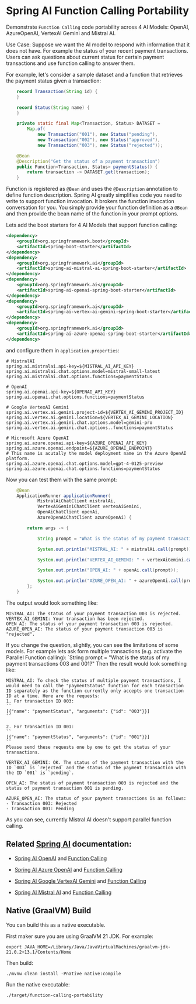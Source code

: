 # Spring AI Function Calling Portability

Demonstrate `Function Calling` code portability across 4 AI Models: OpenAI, AzureOpenAI, VertexAI Gemini and Mistral AI.

Use Case: Suppose we want the AI model to respond with information that it does not have.
For example the status of your recent payment transactions.
Users can ask questions about current status for certain payment transactions and use function calling to answer them.

For example, let's consider a sample dataset and a function that retrieves the payment status given a transaction:

```java
	record Transaction(String id) {
	}

	record Status(String name) {
	}

	private static final Map<Transaction, Status> DATASET =
		Map.of(
			new Transaction("001"), new Status("pending"),
			new Transaction("002"), new Status("approved"),
			new Transaction("003"), new Status("rejected"));

	@Bean
	@Description("Get the status of a payment transaction")
	public Function<Transaction, Status> paymentStatus() {
		return transaction -> DATASET.get(transaction);
	}
```

Function is registered as `@Bean` and uses the `@Description` annotation to define function description.
Spring AI greatly simplifies code you need to write to support function invocation.
It brokers the function invocation conversation for you.
You simply provide your function definition as a `@Bean` and then provide the bean name of the function in your prompt options.

Lets add the boot starters for 4 AI Models that support function calling:

```xml
<dependency>
	<groupId>org.springframework.boot</groupId>
	<artifactId>spring-boot-starter</artifactId>
</dependency>
<dependency>
	<groupId>org.springframework.ai</groupId>
	<artifactId>spring-ai-mistral-ai-spring-boot-starter</artifactId>
</dependency>
<dependency>
	<groupId>org.springframework.ai</groupId>
	<artifactId>spring-ai-openai-spring-boot-starter</artifactId>
</dependency>
<dependency>
	<groupId>org.springframework.ai</groupId>
	<artifactId>spring-ai-vertex-ai-gemini-spring-boot-starter</artifactId>
</dependency>
<dependency>
	<groupId>org.springframework.ai</groupId>
	<artifactId>spring-ai-azure-openai-spring-boot-starter</artifactId>
</dependency>
```

and configure them in `application.properties`:

```
# MistralAI
spring.ai.mistralai.api-key=${MISTRAL_AI_API_KEY}
spring.ai.mistralai.chat.options.model=mistral-small-latest
spring.ai.mistralai.chat.options.functions=paymentStatus

# OpenAI
spring.ai.openai.api-key=${OPENAI_API_KEY}
spring.ai.openai.chat.options.functions=paymentStatus

# Google VertexAI Gemini
spring.ai.vertex.ai.gemini.project-id=${VERTEX_AI_GEMINI_PROJECT_ID}
spring.ai.vertex.ai.gemini.location=${VERTEX_AI_GEMINI_LOCATION}
spring.ai.vertex.ai.gemini.chat.options.model=gemini-pro
spring.ai.vertex.ai.gemini.chat.options..functions=paymentStatus

# Microsoft Azure OpenAI
spring.ai.azure.openai.api-key=${AZURE_OPENAI_API_KEY}
spring.ai.azure.openai.endpoint=${AZURE_OPENAI_ENDPOINT}
# This name is acutally the model deployment name in the Azure OpenAI platform.
spring.ai.azure.openai.chat.options.model=gpt-4-0125-preview
spring.ai.azure.openai.chat.options.functions=paymentStatus
```

Now you can test them with the same prompt:

```java
	@Bean
	ApplicationRunner applicationRunner(
			MistralAiChatClient mistralAi,
			VertexAiGeminiChatClient vertexAiGemini,
			OpenAiChatClient openAi,
			AzureOpenAiChatClient azureOpenAi) {

		return args -> {

			String prompt = "What is the status of my payment transaction 003?";

			System.out.println("MISTRAL_AI: " + mistralAi.call(prompt));

			System.out.println("VERTEX_AI_GEMINI: " + vertexAiGemini.call(prompt));

			System.out.println("OPEN_AI: " + openAi.call(prompt));

			System.out.println("AZURE_OPEN_AI: " + azureOpenAi.call(prompt));
		};
	}
```

The output would look something like:

```
MISTRAL_AI: The status of your payment transaction 003 is rejected.
VERTEX_AI_GEMINI: Your transaction has been rejected.
OPEN_AI: The status of your payment transaction 003 is rejected.
AZURE_OPEN_AI: The status of your payment transaction 003 is "rejected".
```

If you change the question, slightly, you can see the limitations of some models.
For example lets ask form multiple transactions (e.g. activate the Parallel Function calling):
`String prompt = "What is the status of my payment transactions 003 and 001?"
Then the result would look something like:

```
MISTRAL_AI: To check the status of multiple payment transactions, I would need to call the "paymentStatus" function for each transaction ID separately as the function currently only accepts one transaction ID at a time. Here are the requests:
1. For transaction ID 003:
``
[{"name": "paymentStatus", "arguments": {"id": "003"}}]
``

2. For transaction ID 001:
``
[{"name": "paymentStatus", "arguments": {"id": "001"}}]
``
Please send these requests one by one to get the status of your transactions.

VERTEX_AI_GEMINI: OK. The status of the payment transaction with the ID `003` is `rejected` and the status of the payment transaction with the ID `001` is `pending`.

OPEN_AI: The status of payment transaction 003 is rejected and the status of payment transaction 001 is pending.

AZURE_OPEN_AI: The status of your payment transactions is as follows:
- Transaction 003: Rejected
- Transaction 001: Pending
```

As you can see, currently Mistral AI doesn't support parallel function calling.


## Related [Spring AI](https://docs.spring.io/spring-ai/reference/0.8-SNAPSHOT/) documentation:

* [Spring AI OpenAI](https://docs.spring.io/spring-ai/reference/0.8-SNAPSHOT/api/clients/openai-chat.html) and [Function Calling](https://docs.spring.io/spring-ai/reference/0.8-SNAPSHOT/api/clients/functions/openai-chat-functions.html)

* [Spring AI Azure OpenAI](https://docs.spring.io/spring-ai/reference/0.8-SNAPSHOT/api/clients/azure-openai-chat.html) and [Function Calling](https://docs.spring.io/spring-ai/reference/0.8-SNAPSHOT/api/clients/functions/azure-open-ai-chat-functions.html)

* [Spring AI Google VertexAI Gemini](https://docs.spring.io/spring-ai/reference/0.8-SNAPSHOT/api/clients/vertexai-gemini-chat.html) and [Function Calling](https://docs.spring.io/spring-ai/reference/0.8-SNAPSHOT/api/clients/functions/vertexai-gemini-chat-functions.html)

* [Spring AI Mistral AI](https://docs.spring.io/spring-ai/reference/0.8-SNAPSHOT/api/clients/mistralai-chat.html) and [Function Calling](https://docs.spring.io/spring-ai/reference/0.8-SNAPSHOT/api/clients/functions/mistralai-chat-functions.html)

## Native (GraalVM) Build

You can build this as a native executable.

First maker sure you are using GraalVM 21 JDK. For example:

```
export JAVA_HOME=/Library/Java/JavaVirtualMachines/graalvm-jdk-21.0.2+13.1/Contents/Home
```

Then build:

```
./mvnw clean install -Pnative native:compile
```

Run the native executable:

```
./target/function-calling-portability
```
